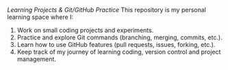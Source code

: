 _Learning Projects & Git/GitHub Practice_
This repository is my personal learning space where I:
1) Work on small coding projects and experiments.
2) Practice and explore Git commands (branching, merging, commits, etc.).
3) Learn how to use GitHub features (pull requests, issues, forking, etc.).
3) Keep track of my journey of learning coding, version control and project management.


